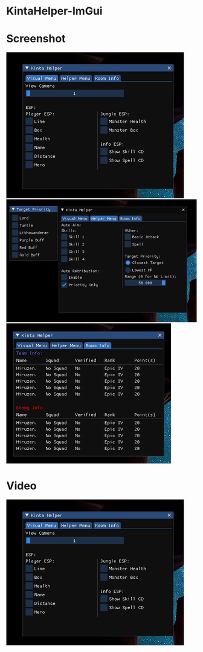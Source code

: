 # KintaHelper-ImGui

# Screenshot
![1](https://raw.githubusercontent.com/rainydays1337/KintaHelper-ImGui/main/1.png)
![2](https://raw.githubusercontent.com/rainydays1337/KintaHelper-ImGui/main/2.png)
![3](https://raw.githubusercontent.com/rainydays1337/KintaHelper-ImGui/main/3.png)

# Video
[![Output](https://raw.githubusercontent.com/rainydays1337/KintaHelper-ImGui/main/1.png)](https://raw.githubusercontent.com/rainydays1337/KintaHelper-ImGui/main/output.mp4)

